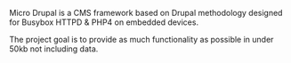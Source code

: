 Micro Drupal is a CMS framework based on Drupal methodology designed for Busybox HTTPD & PHP4 on embedded devices.

The project goal is to provide as much functionality as possible in under 50kb not including data.

